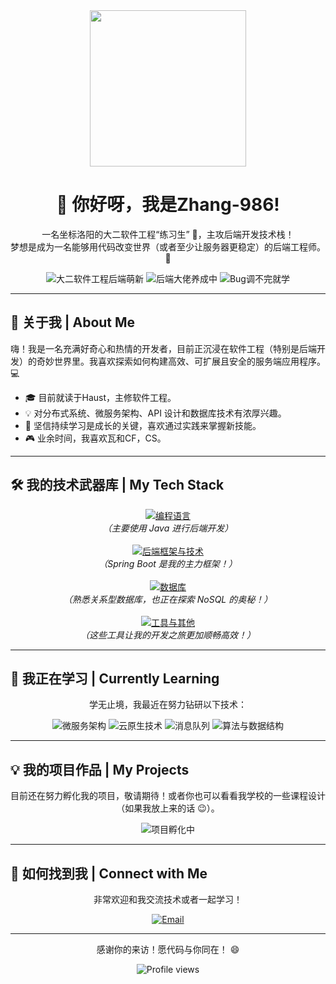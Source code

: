 <div align="center">
  <img src="https://media.giphy.com/media/hvRJCLFzcasrR4ia7z/giphy.gif" width="250px" />
  <h1>👋 你好呀，我是Zhang-986!</h1>
  <p>
    一名坐标洛阳的大二软件工程“练习生” 🌱，主攻后端开发技术栈！<br />
    梦想是成为一名能够用代码改变世界（或者至少让服务器更稳定）的后端工程师。🚀
  </p>

  <!-- 个性化小牌子 -->
  <p>
    <img src="https://img.shields.io/badge/身份-大二软件工程后端萌新-brightgreen?style=for-the-badge" alt="大二软件工程后端萌新" />
    <img src="https://img.shields.io/badge/目标-后端大佬养成中-blueviolet?style=for-the-badge" alt="后端大佬养成中" />
    <img src="https://img.shields.io/badge/状态-Bug调不完就学-red?style=for-the-badge" alt="Bug调不完就学" />
  </p>
</div>

---

## 🚀 关于我 | About Me

<p align="left">
  嗨！我是一名充满好奇心和热情的开发者，目前正沉浸在软件工程（特别是后端开发）的奇妙世界里。我喜欢探索如何构建高效、可扩展且安全的服务端应用程序。💻
</p>

<ul>
  <li>🎓 目前就读于Haust，主修软件工程。</li>
  <li>💡 对分布式系统、微服务架构、API 设计和数据库技术有浓厚兴趣。</li>
  <li>🌱 坚信持续学习是成长的关键，喜欢通过实践来掌握新技能。</li>
  <li>🎮 业余时间，我喜欢瓦和CF，CS。</li>
</ul>

---

## 🛠️ 我的技术武器库 | My Tech Stack

<p align="center">
  <!-- 常用编程语言 -->
  <a href="https://skillicons.dev">
    <img src="https://skillicons.dev/icons?i=java&perline=5&theme=light" alt="编程语言"/>
  </a>
  <br/>
  <em>（主要使用 Java 进行后端开发）</em>
  <br/><br/>

  <!-- 后端框架与技术 -->
  <a href="https://skillicons.dev">
    <img src="https://skillicons.dev/icons?i=spring&perline=6&theme=light" alt="后端框架与技术"/>
  </a>
  <br/>
  <em>（Spring Boot 是我的主力框架！）</em>
  <br/><br/>

  <!-- 数据库 -->
  <a href="https://skillicons.dev">
    <img src="https://skillicons.dev/icons?i=mysql,redis&perline=4&theme=light" alt="数据库"/>
  </a>
  <br/>
  <em>（熟悉关系型数据库，也正在探索 NoSQL 的奥秘！）</em>
  <br/><br/>

  <!-- 工具与其他 -->
  <a href="https://skillicons.dev">
    <img src="https://skillicons.dev/icons?i=git,github,docker,linux,idea,vscode,postman&perline=8&theme=light" alt="工具与其他"/>
  </a>
  <br/>
  <em>（这些工具让我的开发之旅更加顺畅高效！）</em>
</p>

---

## 🌱 我正在学习 | Currently Learning

<div align="center">
  <p>学无止境，我最近在努力钻研以下技术：</p>
  <p>
    <img src="https://img.shields.io/badge/学习中-微服务架构-orange?style=flat-square" alt="微服务架构" />
    <img src="https://img.shields.io/badge/学习中-云原生技术 (Docker & K8s)-blue?style=flat-square" alt="云原生技术" />
    <img src="https://img.shields.io/badge/学习中-消息队列 (Kafka/RabbitMQ)-green?style=flat-square" alt="消息队列" />
    <img src="https://img.shields.io/badge/学习中-更深入的算法与数据结构-purple?style=flat-square" alt="算法与数据结构" />
  </p>
</div>

---

## 💡 我的项目作品 | My Projects

<div align="center">
  <p>目前还在努力孵化我的项目，敬请期待！或者你也可以看看我学校的一些课程设计（如果我放上来的话 😉）。</p>
  <p>
    <img src="https://img.shields.io/badge/项目状态-孵化中...🐣-yellow?style=for-the-badge" alt="项目孵化中" />
  </p>
  <!-- 
    未来可以这样展示你的项目:
    [![项目1](https://github-readme-stats.vercel.app/api/pin/?username=你的用户名&repo=你的项目名&theme=radical)](https://github.com/你的用户名/你的项目名)
    [![项目2](https://github-readme-stats.vercel.app/api/pin/?username=你的用户名&repo=你的项目名&theme=dracula)](https://github.com/你的用户名/你的项目名)
  -->
</div>


---

## 🔗 如何找到我 | Connect with Me

<div align="center">
  <p>非常欢迎和我交流技术或者一起学习！</p>
  <a href="mailto:3225483474@qq.com"><img src="https://img.shields.io/badge/Email-邮箱联系我-D14836?style=for-the-badge&logo=gmail&logoColor=white" alt="Email"></a>
  <!-- 
    如果你有其他社交媒体，可以取消注释并替换链接:
  <a href="https://www.linkedin.com/in/你的领英用户名/" target="_blank"><img src="https://img.shields.io/badge/LinkedIn-关注我的领英-0077B5?style=for-the-badge&logo=linkedin&logoColor=white" alt="LinkedIn"></a>
  <a href="https://space.bilibili.com/你的B站UID" target="_blank"><img src="https://img.shields.io/badge/Bilibili-B站关注我-fb7299?style=for-the-badge&logo=bilibili&logoColor=white" alt="Bilibili"></a>
  <a href="https://www.zhihu.com/people/你的知乎ID" target="_blank"><img src="https://img.shields.io/badge/Zhihu-知乎关注我-0084ff?style=for-the-badge&logo=zhihu&logoColor=white" alt="Zhihu"></a>
  -->
</div>


---

<div align="center">
  <p>感谢你的来访！愿代码与你同在！ 😄</p>
  <img src="https://komarev.com/ghpvc/?username=Zhang-986&label=Profile%20views&color=blueviolet&style=flat-square" alt="Profile views" />
</div>
